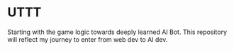 # UTTT
Starting with the game logic towards deeply learned AI Bot. This repository will reflect my journey to enter from web dev to AI dev.

